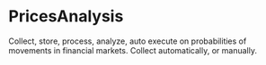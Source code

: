# PricesAnalysis
Collect, store, process, analyze, auto execute on probabilities of movements in financial markets. Collect automatically, or manually. 
